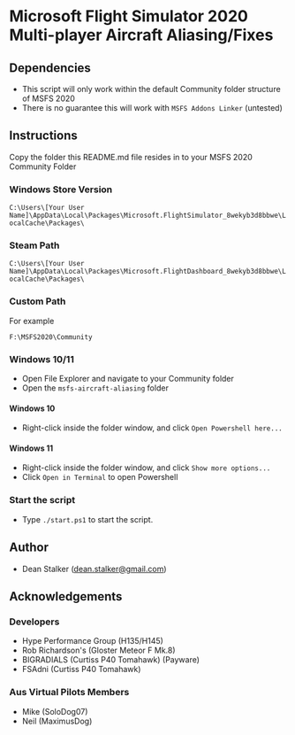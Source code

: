 # Microsoft Flight Simulator 2020 Multi-player Aircraft Aliasing/Fixes

## Dependencies

- This script will only work within the default Community folder structure of MSFS 2020
- There is no guarantee this will work with `MSFS Addons Linker` (untested)

## Instructions

Copy the folder this README.md file resides in to your MSFS 2020 Community Folder

### Windows Store Version

`C:\Users\[Your User Name]\AppData\Local\Packages\Microsoft.FlightSimulator_8wekyb3d8bbwe\LocalCache\Packages\`

### Steam Path

`C:\Users\[Your User Name]\AppData\Local\Packages\Microsoft.FlightDashboard_8wekyb3d8bbwe\LocalCache\Packages\`

### Custom Path

For example

`F:\MSFS2020\Community`

### Windows 10/11

- Open File Explorer and navigate to your Community folder
- Open the `msfs-aircraft-aliasing` folder

#### Windows 10 

- Right-click inside the folder window, and click `Open Powershell here...`

#### Windows 11

- Right-click inside the folder window, and click `Show more options...`
- Click `Open in Terminal` to open Powershell

### Start the script

- Type `./start.ps1` to start the script.

## Author

- Dean Stalker (dean.stalker@gmail.com)

## Acknowledgements

### Developers

- Hype Performance Group (H135/H145)
- Rob Richardson's (Gloster Meteor F Mk.8)
- BIGRADIALS (Curtiss P40 Tomahawk) (Payware)
- FSAdni (Curtiss P40 Tomahawk)

### Aus Virtual Pilots Members 

- Mike (SoloDog07)
- Neil (MaximusDog)